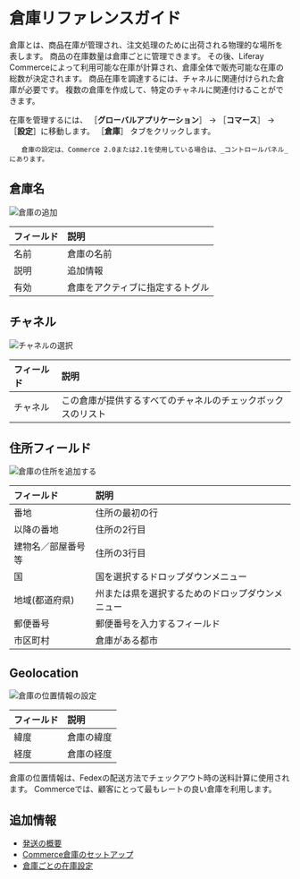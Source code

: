 # 倉庫リファレンスガイド

倉庫とは、商品在庫が管理され、注文処理のために出荷される物理的な場所を表します。 商品の在庫数量は倉庫ごとに管理できます。 その後、Liferay Commerceによって利用可能な在庫が計算され、倉庫全体で販売可能な在庫の総数が決定されます。 商品在庫を調達するには、チャネルに関連付けられた倉庫が必要です。 複数の倉庫を作成して、特定のチャネルに関連付けることができます。

在庫を管理するには、 ［**グローバルアプリケーション**］ → ［**コマース**］ → ［**設定**］に移動します。 ［**倉庫**］ タブをクリックします。

```{note}
   倉庫の設定は、Commerce 2.0または2.1を使用している場合は、_コントロールパネル_にあります。
```

<a name="warehouse-name" />

## 倉庫名

![倉庫の追加](./warehouse-reference-guide/images/01.png)

| フィールド | 説明               |
| :--- | :--- |
| 名前    | 倉庫の名前            |
| 説明    | 追加情報             |
| 有効    | 倉庫をアクティブに指定するトグル |

<a name="channels" />

## チャネル

![チャネルの選択](./warehouse-reference-guide/images/02.png)

| フィールド | 説明                             |
| :--- | :--- |
| チャネル  | この倉庫が提供するすべてのチャネルのチェックボックスのリスト |

<a name="address-fields" />

## 住所フィールド

![倉庫の住所を追加する](./warehouse-reference-guide/images/03.png)

| フィールド     | 説明                       |
| :--- | :--- |
| 番地        | 住所の最初の行                  |
| 以降の番地     | 住所の2行目                   |
| 建物名／部屋番号等 | 住所の3行目                   |
| 国         | 国を選択するドロップダウンメニュー        |
| 地域(都道府県)  | 州または県を選択するためのドロップダウンメニュー |
| 郵便番号      | 郵便番号を入力するフィールド           |
| 市区町村      | 倉庫がある都市                  |

<a name="geolocation" />

## Geolocation

![倉庫の位置情報の設定](./warehouse-reference-guide/images/04.png)

| フィールド | 説明    |
| :--- | :--- |
| 緯度    | 倉庫の緯度 |
| 経度    | 倉庫の経度 |

倉庫の位置情報は、Fedexの配送方法でチェックアウト時の送料計算に使用されます。 Commerceでは、顧客にとって最もレートの良い倉庫を利用します。

<a name="additional-information" />

## 追加情報

* [発送の概要](../../order-management/shipments/introduction-to-shipments.md)
* [Commerce倉庫のセットアップ](./setting-up-commerce-warehouses.md)
* [倉庫ごとの在庫設定](./setting-inventory-by-warehouse.md)
